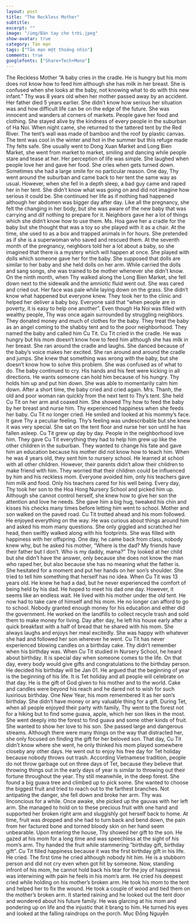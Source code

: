 ```yaml
---
layout: post
title: "The Reckless Mother"
subtitle:
excerpt: ""
image: "/img/Bàn tay che trời.jpeg"
show-avatar: true
category: Tản mạn
tags: ["Tản mạn một thoáng nhìn"]
comments: true
googlefonts: ["Share+Tech+Mono"]
---
```

The Reckless Mother
“A baby cries in the cradle. He is hungry but his mom does not know how to feed him although she has milk in her breast. She is confused when she looks at the baby, not knowing what to do with this new infant.”
Thy was 8 years old when her mother passed away by an accident. Her father died 5 years earlier. She didn’t know how serious her situation was and how difficult life can be on the edge of the future. She was innocent and wanders at corners of markets. People gave her food and clothing. She stayed alive by the kindness of every people in the suburban of Ha Noi. When night came, she returned to the tattered tent by the Red River. The tent’s wall was made of bamboo and the roof by plastic canvas. The tent was cool in the winter and hot in the summer but this refuge made Thy felts safe. She usually went to Dong Xuan Market and Long Bien Market, she went from market to market, smiling and dancing while people stare and tease at her. Her perception of life was simple. She laughed when people love her and gave her food. She cries when gets turned down. Sometimes she had a large smile for no particular reason.
One day, Thy went around the suburban and came back to her tent the same way as usual. However, when she fell in a depth sleep, a bad guy came and raped her in her tent. She didn’t know what was going on and did not imagine how serious it could be. She continued her life as if nothing had happened although her abdomen was bigger day after day. Like all the pregnancy, she felt the changing in her body, but she was aware of the new baby that was carrying and dif nothing to prepare for it. Neighbors gave her a lot of things which she didn’t know how to use them. Ms. Hoa gave her a cradle for the baby but she thought that was a toy so she played with it as a chair. At the time, she used to as a box and trapped animals in for hours. She pretended as if she is a superwoman who saved and rescued them. At the seventh month of the pregnancy, neighbors told her a lot about a baby, so she imagined that there is a mystery which will happen at once. She played with dolls which someone gave her for the baby. She supposed that dolls are similar to her baby and she held dolls on her arm. While carried the dolls and sang songs, she was trained to be mother whenever she didn’t know.
On the ninth month, when Thy walked along the Long Bien Market, she fell down next to the sidewalk and the amniotic fluid went out. She was cared and cried out. Her face was pale while laying down on the grass. She didn’t know what happened but everyone knew. They took her to the clinic and helped her deliver a baby boy. Everyone said that “when people are in poverty, it is easy to help one another”. Even though Ha Noi was filled with wealthy people, Thy was once again surrounded by struggling neighbors. They donated money and much of clothes for the baby. They treat the baby as an angel coming to the shabby tent and to the poor neighborhood. They named the baby and called him Cu Tit.
Cu Tit cried in the cradle. He was hungry but his mom doesn’t know how to feed him although she has milk in her breast. She ran around the cradle and laughs. She danced because of the baby’s voice makes her excited. She ran around and around the cradle and jumps. She knew that something was wrong with the baby, but she doesn’t know how to solve this problem. She was confused as of what to do. The baby continued to cry. His hands and his feet were kicking in all directions. He wants someone can hold him because of his hungry. Thy holds him up and put him down. She was able to momentarily calm him down. After a short time, the baby cried and cried again. Mrs. Thanh, the old and poor woman ran quickly from the next tent to Thy’s tent. She held Cu Tit on her arm and coaxed him. She showed Thy how to feed the baby by her breast and nurse him. Thy experienced happiness when she feeds her baby. Cu Tit no longer cried. He smiled and looked at his mommy’s face. It gave Thy a peculiar feeling. Thy’s feeling was undescribable but she knew it was very special. She sat on the tent floor and nurse her son until he has fallen asleep.
Cu Tit grew up day by day. People in the neighborhood love him. They gave Cu Tit everything they had to help him grew up like the other children in the suburban. They wanted to change his fate and gave him an education because his mother did not know how to teach him. When he was 4 years old, they sent him to nursery school. He learned at school with all other children. However, their parents didn’t allow their children to make friend with him. They worried that their children could be influenced by him and his reckless mom. Everyone avoided him, only his teachers gave him milk and food. Only his teachers cared for his well being. Every day, Thy took her son to the Hoa Hong Nursery School and picked him up. Although she cannot control herself, she knew how to give her son the attention and love he needs. She gave him a big hug, tweaked his chin and kisses his checks many times before letting him went to school. Mother and son walked on the paved road. Cu Tit trotted ahead and his mom followed. He enjoyed everything on the way. He was curious about things around him and asked his mom many questions. She only giggled and scratched her head, then swiftly walked along with his footprints. She was filled with happiness with her offspring. One day, he came back from class, nobody knew why, but he asked his mother, “Where is the dad? My friends have their father but I don’t. Who is my daddy, mama?” Thy looked at her child but she didn’t have the answer, only because she does not know the man who raped her, but also because she has no meaning what the father is. She hesitated for a moment and put her hands on her son’s shoulder. She tried to tell him something that herself has no idea.
When Cu Tit was 13 years old. He knew he had a dad, but he never experienced the comfort of being held by his dad. He hoped to meet his dad one day. However, it seems like an endless wait. He lived with his mother under the old tent. He now had to take care of himself and his mom. He no longer can afford to go to school. Nobody granted enough money for his education and either did the government. He worked on the landfills to collect recycle trash and sold them to make money for living. Day after day, he left his house early after a quick breakfast with a half of bread that he shared with his mom. She always laughs and enjoys her meal excitedly. She was happy with whatever she had and followed her son wherever he went.
Cu Tit has never experienced blowing candles on a birthday cake. Thy didn’t remember when his birthday was. When Cu Tit studied in Nursery School, he heard about birthday. It is special day when someone comes to the life. On that day, every body would give gifts and congratulations to the birthday person. He decided his birthday will be Jan 01. He argued that the beginning of year is the beginning of his life. It is Tet holiday and all people will celebrate on that day. He is the gift of God given to his mother and to the world. Cake and candles were beyond his reach and he dared not to wish for such luxirious birthday. One New Year, his mom remembered it as her son’s birthday. She didn’t have money or any valuable thing for a gift. During Tet, when all people enjoyed their party with family, Thy went to the forest not for a hiking but to find some guava, apple, which her son likes in the most. She went deeply into the forest to find guava and some other kinds of fruit. She wanted to show her love to his son. She passed large and dangerous streams. Although there were many things on the way that distracted her, she only focused on finding the gift for her beloved son. That day, Cu Tit didn’t know where she went, he only thinked his mom played somewhere closeby any other days. He went out to enjoy his free day for Tet holiday because nobody throws out trash. According Vietnamese tradition, people do not throw garbage out on three days of Tet, because they believe that throwing things out in the early days of year is similar to throwing out their fortune throughout the year. Thy still meanwhile, in the deep forest. She found a big guava tree and climbed up to pick some. She wanted to choose the biggest fruit and tried to reach out to the farthest branches. Not antipating the danger, she fell down and broke her arm. Thy was linconcious for a while. Once awake, she picked up the gauvas with her left arm. She managed to hold on to these precious fruit with one hand and supported her broken right arm and sluggishly got herself back to home. At time, fruit was dropped and she had to turn back and bend down, the pain from her factured bone and torned bloody skin on her hand seem unbearable. 
Upon entering the house, Thy showed her gift to the son. He gazed at his mom for a long time and was speechless at the sight of his mom’s arm. Thy handed the fruit while stammering “birthday gift, birthday gift”. Cu Tit filled happiness because it was the first birthday gift in his life. He cried. The first time he cried although nobody hit him. He is a stubborn person and did not cry even when got hit by someone. Now, standing infront of his mom, he cannot hold back his tear for the joy of happiness was interwining with pain he feels in his mom’s arm. He cried his deepest cried while holding on his mother’s broken arm. He took his mom to the tent and helped her to fix the wound. He took a couple of wood and tied them on the mother’s broken arm. It started raining and he looked out the tent door and wondered about his future family. He was glarcing at his mom and pondering up on life and the injustic that it brang to him. He turned his eyes and looked at the falling raindrops on the porch.
Mục Đồng Nguyễn
